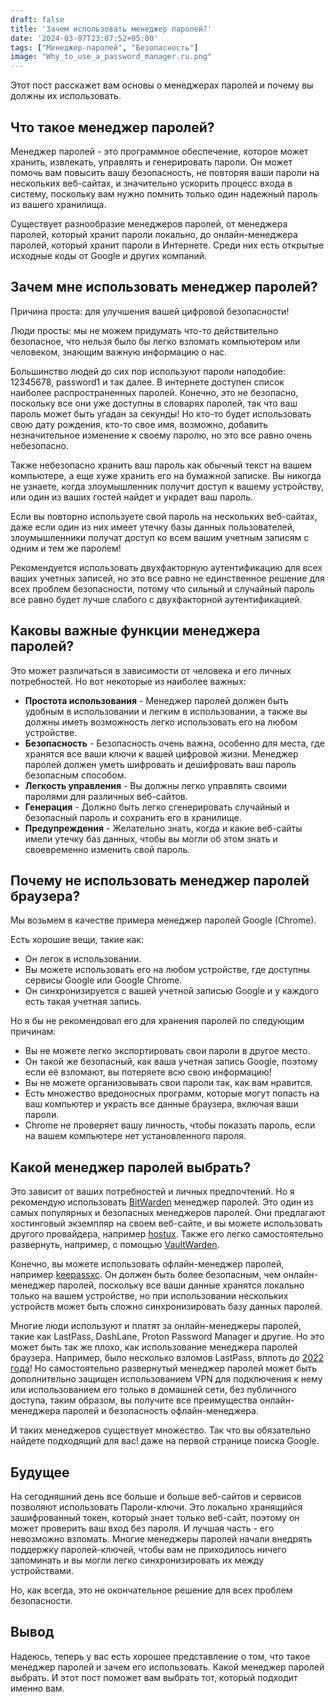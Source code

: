```yaml
---
draft: false
title: 'Зачем использовать менеджер паролей?'
date: '2024-03-07T23:07:52+05:00'
tags: ["Менеджер-паролей", "Безопасность"]
image: "Why_to_use_a_password_manager.ru.png"
---
```


Этот пост расскажет вам основы о менеджерах паролей и почему вы должны их использовать.

## Что такое менеджер паролей?

Менеджер паролей - это программное обеспечение, которое может хранить, извлекать, управлять и генерировать пароли. Он может помочь вам повысить вашу безопасность, не повторяя ваши пароли на нескольких веб-сайтах, и значительно ускорить процесс входа в систему, поскольку вам нужно помнить только один надежный пароль из вашего хранилища.

Существует разнообразие менеджеров паролей, от менеджера паролей, который хранит пароли локально, до онлайн-менеджера паролей, который хранит пароли в Интернете. Среди них есть открытые исходные коды от Google и других компаний.

## Зачем мне использовать менеджер паролей?

Причина проста: для улучшения вашей цифровой безопасности!

Люди просты: мы не можем придумать что-то действительно безопасное, что нельзя было бы легко взломать компьютером или человеком, знающим важную информацию о нас.

Большинство людей до сих пор используют пароли наподобие: 12345678, password1 и так далее. В интернете доступен список наиболее распространенных паролей. Конечно, это не безопасно, поскольку все они уже доступны в словарях паролей, так что ваш пароль может быть угадан за секунды! Но кто-то будет использовать свою дату рождения, кто-то свое имя, возможно, добавить незначительное изменение к своему паролю, но это все равно очень небезопасно.

Также небезопасно хранить ваш пароль как обычный текст на вашем компьютере, а еще хуже хранить его на бумажной записке. Вы никогда не узнаете, когда злоумышленник получит доступ к вашему устройству, или один из ваших гостей найдет и украдет ваш пароль.

Если вы повторно используете свой пароль на нескольких веб-сайтах, даже если один из них имеет утечку базы данных пользователей, злоумышленники получат доступ ко всем вашим учетным записям с одним и тем же паролем!

Рекомендуется использовать двухфакторную аутентификацию для всех ваших учетных записей, но это все равно не единственное решение для всех проблем безопасности, потому что сильный и случайный пароль все равно будет лучше слабого с двухфакторной аутентификацией.

## Каковы важные функции менеджера паролей?

Это может различаться в зависимости от человека и его личных потребностей. Но вот некоторые из наиболее важных:

- **Простота использования** - Менеджер паролей должен быть удобным в использовании и легким в использовании, а также вы должны иметь возможность легко использовать его на любом устройстве.
- **Безопасность** - Безопасность очень важна, особенно для места, где хранятся все ваши ключи к вашей цифровой жизни. Менеджер паролей должен уметь шифровать и дешифровать ваш пароль безопасным способом.
- **Легкость управления** - Вы должны легко управлять своими паролями для различных веб-сайтов.
- **Генерация** - Должно быть легко сгенерировать случайный и безопасный пароль и сохранить его в хранилище.
- **Предупреждения** - Желательно знать, когда и какие веб-сайты имели утечку баз данных, чтобы вы могли об этом знать и своевременно изменить свой пароль.

## Почему не использовать менеджер паролей браузера?

Мы возьмем в качестве примера менеджер паролей Google (Chrome).

Есть хорошие вещи, такие как:

- Он легок в использовании.
- Вы можете использовать его на любом устройстве, где доступны сервисы Google или Google Chrome.
- Он синхронизируется с вашей учетной записью Google и у каждого есть такая учетная запись.

Но я бы не рекомендовал его для хранения паролей по следующим причинам:

- Вы не можете легко экспортировать свои пароли в другое место.
- Он такой же безопасный, как ваша учетная запись Google, поэтому если её взломают, вы потеряете всю свою информацию!
- Вы не можете организовывать свои пароли так, как вам нравится.
- Есть множество вредоносных программ, которые могут попасть на ваш компьютер и украсть все данные браузера, включая ваши пароли.
- Chrome не проверяет вашу личность, чтобы показать пароль, если на вашем компьютере нет установленного пароля.

## Какой менеджер паролей выбрать?

Это зависит от ваших потребностей и личных предпочтений. Но я рекомендую использовать [BitWarden](https://bitwarden.com/) менеджер паролей. Это один из самых популярных и безопасных менеджеров паролей. Они предлагают хостинговый экземпляр на своем веб-сайте, и вы можете использовать другого провайдера, например [hostux](https://passwd.hostux.net/). Также его легко самостоятельно развернуть, например, с помощью [VaultWarden](https://github.com/dani-garcia/vaultwarden).

Конечно, вы можете использовать офлайн-менеджер паролей, например [keepassxc](https://keepassxc.org). Он должен быть более безопасным, чем онлайн-менеджер паролей, поскольку все ваши данные хранятся локально только на вашем устройстве, но при использовании нескольких устройств может быть сложно синхронизировать базу данных паролей.

Многие люди используют и платят за онлайн-менеджеры паролей, такие как LastPass, DashLane, Proton Password Manager и другие. Но это может быть так же плохо, как использование менеджера паролей браузера. Например, было несколько взломов LastPass, вплоть до [2022 года](https://blog.lastpass.com/2022/12/notice-of-recent-security-incident/)! Но самостоятельно развернутый менеджер паролей может быть дополнительно защищен использованием VPN для подключения к нему или использованием его только в домашней сети, без публичного доступа, таким образом, вы получите все преимущества онлайн-менеджера паролей и безопасность офлайн-менеджера.

И таких менеджеров существует множество. Так что вы обязательно найдете подходящий для вас! даже на первой странице поиска Google.

## Будущее

На сегодняшний день все больше и больше веб-сайтов и сервисов позволяют использовать Пароли-ключи. Это локально хранящийся зашифрованный токен, который знает только веб-сайт, поэтому он может проверить ваш вход без пароля. И лучшая часть - его невозможно взломать. Многие менеджеры паролей начали внедрять поддержку паролей-ключей, чтобы вам не приходилось ничего запоминать и вы могли легко синхронизировать их между устройствами.

Но, как всегда, это не окончательное решение для всех проблем безопасности.

## Вывод

Надеюсь, теперь у вас есть хорошее представление о том, что такое менеджер паролей и зачем его использовать. Какой менеджер паролей выбрать. И этот пост поможет вам выбрать тот, который подходит именно вам.
